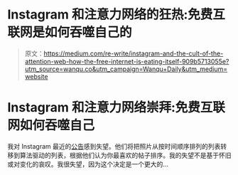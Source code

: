 # Instagram 和注意力网络的狂热:免费互联网是如何吞噬自己的

> 原文：<https://medium.com/re-write/instagram-and-the-cult-of-the-attention-web-how-the-free-internet-is-eating-itself-909b5713055e?utm_source=wanqu.co&utm_campaign=Wanqu+Daily&utm_medium=website>



# Instagram 和注意力网络崇拜:免费互联网如何吞噬自己

我对 Instagram 最近的[公告](http://blog.instagram.com/post/141107034797/160315-news)感到失望。他们将把照片从按时间顺序排列的列表转移到算法驱动的列表，根据他们认为你最喜欢的帖子排序。我的失望不是基于怀旧或对变化的哀叹。我很失望，因为这个决定是一个更大的…

